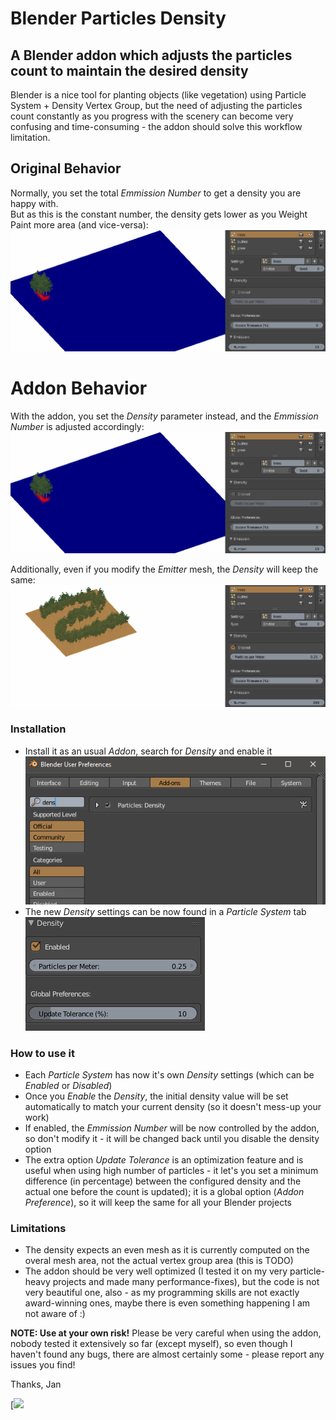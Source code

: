 # Blender Particles Density
## A Blender addon which adjusts the particles count to maintain the desired density

Blender is a nice tool for planting objects (like vegetation) using Particle System + Density Vertex Group, but the need of adjusting the particles count constantly as you progress with the scenery can become very confusing and time-consuming - the addon should solve this workflow limitation.

## Original Behavior
Normally, you set the total *Emmission Number* to get a density you are happy with.<br/>
But as this is the constant number, the density gets lower as you Weight Paint more area (and vice-versa):<br/>
![](readme-files/standard.gif)


# Addon Behavior
With the addon, you set the *Density* parameter instead, and the *Emmission Number* is adjusted accordingly:<br/>
![](readme-files/addon.gif)

Additionally, even if you modify the *Emitter* mesh, the *Density* will keep the same:<br/>
![](readme-files/mesh-area.gif)

### Installation
- Install it as an usual *Addon*, search for *Density* and enable it<br/>
![](readme-files/blender-prefs-addon.png)
- The new *Density* settings can be now found in a *Particle System* tab<br/>
![](readme-files/addon-options.png)

### How to use it
- Each *Particle System* has now it's own *Density* settings (which can be *Enabled* or *Disabled*)
- Once you *Enable* the *Density*, the initial density value will be set automatically to match your current density (so it doesn't mess-up your work)
- If enabled, the *Emmission Number* will be now controlled by the addon, so don't modify it - it will be changed back until you disable the density option
- The extra option *Update Tolerance* is an optimization feature and is useful when using high number of particles - it let's you set a minimum difference (in percentage) between the configured density and the actual one before the count is updated); it is a global option (*Addon Preference*), so it will keep the same for all your Blender projects

### Limitations
- The density expects an even mesh as it is currently computed on the overal mesh area, not the actual vertex group area (this is TODO)
- The addon should be very well optimized (I tested it on my very particle-heavy projects and made many performance-fixes), but the code is not very beautiful one, also - as my programming skills are not exactly award-winning ones, maybe there is even something happening I am not aware of :)

**NOTE: Use at your own risk!**
Please be very careful when using the addon, nobody tested it extensively so far (except myself), so even though I haven't found any bugs, there are almost certainly some - please report any issues you find!

Thanks,
Jan

[[![](https://www.paypalobjects.com/en_US/i/btn/btn_donateCC_LG.gif)](https://www.paypal.com/cgi-bin/webscr?cmd=_donations&business=35AZKW44A96QQ&item_name=Particles+Density+-+Blender+Addon&currency_code=CZK&source=url)
